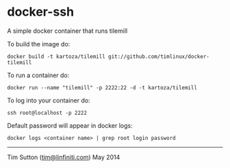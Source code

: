 docker-ssh
==========

A simple docker container that runs tilemill

To build the image do:

```
docker build -t kartoza/tilemill git://github.com/timlinux/docker-tilemill
```

To run a container do:

```
docker run --name "tilemill" -p 2222:22 -d -t kartoza/tilemill
```

To log into your container do:

```
ssh root@localhost -p 2222
```

Default password will appear in docker logs:

```
docker logs <container name> | grep root login password
```

-----------

Tim Sutton (tim@linfiniti.com)
May 2014
